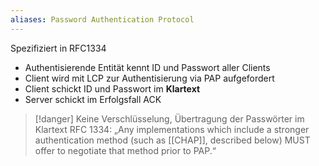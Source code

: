 ```yaml
---
aliases: Password Authentication Protocol
---
```

Spezifiziert in RFC1334
- Authentisierende Entität kennt ID und Passwort aller Clients 
- Client wird mit LCP zur Authentisierung via PAP aufgefordert 
- Client schickt ID und Passwort im **Klartext** 
- Server schickt im Erfolgsfall ACK

>[!danger] Keine Verschlüsselung, Übertragung der Passwörter im Klartext
>RFC 1334: „Any implementations which include a stronger authentication method (such as [[CHAP]], described below) MUST offer to negotiate that method prior to PAP.“

